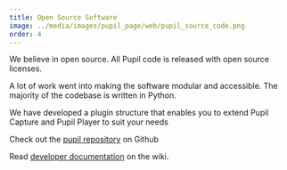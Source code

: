 ```yaml
---
title: Open Source Software
image: ../media/images/pupil_page/web/pupil_source_code.png
order: 4
---
```


We believe in open source. All Pupil code is released with open source licenses.

A lot of work went into making the software modular and accessible. The majority of the codebase is written in Python. 

We have developed a plugin structure that enables you to extend Pupil Capture and Pupil Player to suit your needs

Check out the [pupil repository][1] on Github

Read [developer documentation][2] on the wiki.  

[1]: https://github.com/pupil-labs/pupil "Pupil Repository on Github"
[2]: https://github.com/pupil-labs/pupil/wiki/Developer-Guide "Developer Wiki Page"
